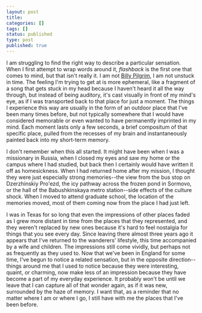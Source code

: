 ```yaml
---
layout: post
title: 
categories: []
tags: []
status: published
type: post
published: true
---
```

I am struggling to find the right way to describe a particular sensation.  When I first attempt to wrap words around it, *flashback* is the first one that comes to mind, but that isn't really it.  I am not [Billy Pilgrim][1], I am not unstuck in time.  The feeling I'm trying to get at is more ephemeral, like a fragment of a song that gets stuck in my head because I haven't heard it all the way through, but instead of being auditory, it's cast visually in front of my mind's eye, as if I was transported back to that place for just a moment.  The things I experience this way are usually in the form of an outdoor place that I've been many times before, but not typically somewhere that I would have considered memorable or even wanted to have permanently imprinted in my mind.  Each moment lasts only a few seconds, a brief compositum of that specific place, pulled from the recesses of my brain and instantaneously painted back into my short-term memory.

I don't remember when this all started.  It might have been when I was a missionary in Russia, when I closed my eyes and saw my home or the campus where I had studied, but back then I certainly would have written it off as homesickness.  When I had returned home after my mission, I thought they were just especially strong memories--the view from the bus stop on Dzerzhinskiy Pro'ezd, the icy pathway across the frozen pond in Sormovo, or the hall of the Babushkinskaya metro station--side effects of the culture shock.  When I moved to attend graduate school, the location of the memories moved, most of them coming now from the place I had just left.

I was in Texas for so long that even the impressions of other places faded as I grew more distant in time from the places that they represented, and they weren't replaced by new ones because it's hard to feel nostalgia for things that you see every day.  Since leaving there almost three years ago it appears that I've returned to the wanderers' lifestyle, this time accompanied by a wife and children.  The impressions still come vividly, but perhaps not as frequently as they used to.  Now that we've been in England for some time, I've begun to notice a related sensation, but in the opposite direction--things around me that I used to notice because they were interesting, quaint, or charming, now make less of an impression because they have become a part of my everyday experience.  It probably won't be until we leave that I can capture all of that wonder again, as if it was new, surrounded by the haze of memory.  I want that, as a reminder that no matter where I am or where I go, I still have with me the places that I've been before.

[1]: http://en.wikipedia.org/wiki/Billy_Pilgrim